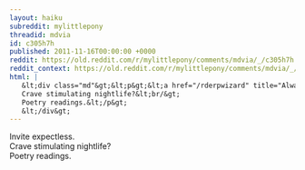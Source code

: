 ```yaml
---
layout: haiku
subreddit: mylittlepony
threadid: mdvia
id: c305h7h
published: 2011-11-16T00:00:00 +0000
reddit: https://old.reddit.com/r/mylittlepony/comments/mdvia/_/c305h7h
reddit_context: https://old.reddit.com/r/mylittlepony/comments/mdvia/_/c305h7h?context=3
html: |
   &lt;div class="md"&gt;&lt;p&gt;&lt;a href="/rderpwizard" title="Always Relevant / Shipping Expert Goes Meta / Paper Bag Princess"&gt;&lt;/a&gt; Invite expectless.&lt;br/&gt;
   Crave stimulating nightlife?&lt;br/&gt;
   Poetry readings.&lt;/p&gt;
   &lt;/div&gt;
---
```


[](/rderpwizard "Always Relevant / Shipping Expert Goes Meta / Paper Bag Princess") Invite expectless.  
Crave stimulating nightlife?  
Poetry readings.